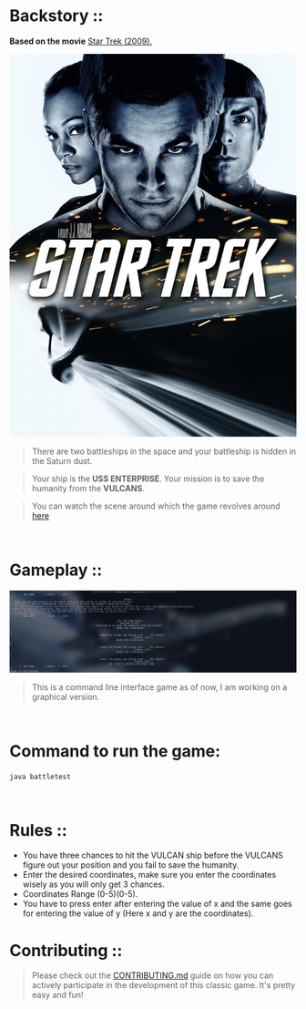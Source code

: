 # Backstory ::

**Based on the movie** [Star Trek (2009).](<https://en.wikipedia.org/wiki/Star_Trek_(film)> "Star Trek")

![Star Trek 2009](Image/startrek.jpg)

> There are two battleships in the space and your battleship is hidden in the Saturn dust. <br>

> Your ship is the **USS ENTERPRISE**. Your mission is to save the humanity from the **VULCANS**.

> You can watch the scene around which the game revolves around [here](https://www.youtube.com/watch?v=zlGRNRAL148)

<br>

# Gameplay ::

![Battleship Game](Image/Demo.png)

> This is a command line interface game as of now, I am working on a graphical version.

<br>

# Command to run the game:

```
java battletest
```

<br>

# Rules ::

- You have three chances to hit the VULCAN ship before the VULCANS figure out your position and you fail to save the humanity.
- Enter the desired coordinates, make sure you enter the coordinates wisely as you will only get 3 chances.
- Coordinates Range (0-5)(0-5).
- You have to press enter after entering the value of x and the same goes for entering the value of y (Here x and y are the coordinates).

# Contributing ::

> Please check out the [CONTRIBUTING.md](Contributing.md) guide on how you can actively participate in the development of this classic game. It's pretty easy and fun!
